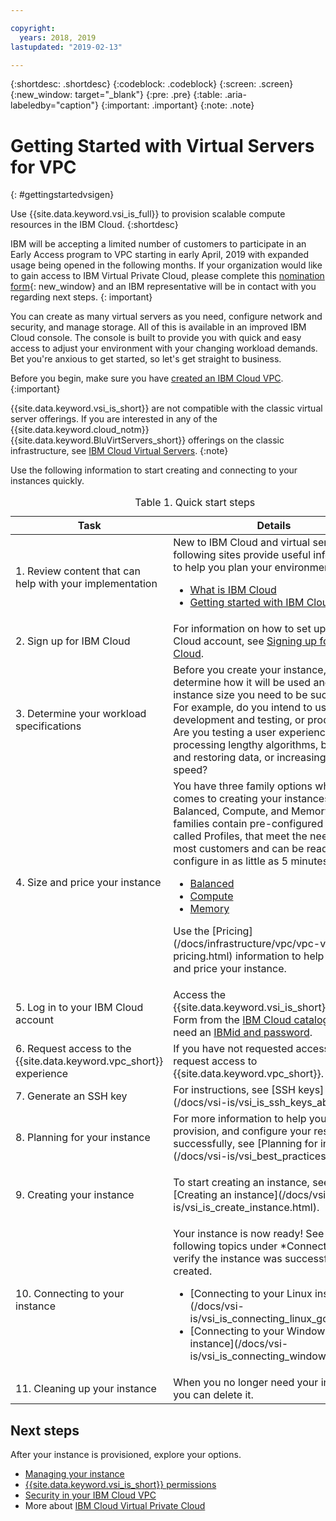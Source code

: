```yaml
---

copyright:
  years: 2018, 2019
lastupdated: "2019-02-13"

---
```


{:shortdesc: .shortdesc}
{:codeblock: .codeblock}
{:screen: .screen}
{:new_window: target="_blank"}
{:pre: .pre}
{:table: .aria-labeledby="caption"}
{:important: .important}
{:note: .note}

# Getting Started with Virtual Servers for VPC
{: #gettingstartedvsigen}

Use {{site.data.keyword.vsi_is_full}} to provision scalable compute resources in the IBM Cloud. 
{:shortdesc}

IBM will be accepting a limited number of customers to participate in an Early Access program to VPC starting in early April, 2019 with expanded usage being opened in the following months. If your organization would like to gain access to IBM Virtual Private Cloud, please complete this [nomination form](https://{DomainName}/vpc){: new_window} and an IBM representative will be in contact with you regarding next steps.
{: important}

You can create as many virtual servers as you need, configure network and security, and manage storage. All of this is available in an improved IBM Cloud console. The console is built to provide you with quick and easy access to adjust your environment with your changing workload demands. Bet you're anxious to get started, so let's get straight to business.

Before you begin, make sure you have [created an IBM Cloud VPC](/docs/infrastructure/vpc/getting-started.html).
{:important}

{{site.data.keyword.vsi_is_short}} are not compatible with the classic virtual server offerings. If you are interested in any of the  {{site.data.keyword.cloud_notm}} {{site.data.keyword.BluVirtServers_short}} offerings on the classic infrastructure, see [IBM Cloud Virtual Servers](/docs/vsi/vsi_index.html#getting-started-tutorial).
{:note}

<p>Use the following information to start creating and connecting to your instances quickly.
<table>
   <CAPTION>Table 1. Quick start steps</CAPTION>
   <THEAD>
   <TR>
   <th>Task</th>
   <th>Details</th>
   </TR>
   </THEAD>
   <TBODY>
   <tr>
   <td>1. Review content that can help with your implementation</td>
   <td>New to IBM Cloud and virtual servers? The following sites provide useful information to help you plan your environment. 
      <ul>
      <li><a href="https://ibm.com/cloud-computing/">What is IBM Cloud</a></li>
      <li><a href="https://ibm.com/cloud/get-started">Getting started with IBM Cloud</a></li>
      <!-- <li><a href="https://www.ibm.com/cloud/virtual-servers">Virtual Servers</a></li> -->
      </ul>
      <!-- (Reviewers: This link will go to VSI for VPC section of marketing page when we have the URL) -->
   </td>
 <tr>
   <td>2. Sign up for IBM Cloud</td>
   <td>For information on how to set up your IBM Cloud account, see <a href="/docs/account?topic=account-signup#signup">Signing up for IBM Cloud</a>.</td>
 <tr>
   <td>3. Determine your workload specifications</td>
   <td>Before you create your instance, determine how it will be used and the instance size you need to be successful. For example, do you intend to use it for development and testing, or production? Are you testing a user experience, processing lengthy algorithms, backing up and restoring data, or increasing latency speed?</td>  
 <tr>
   <td>4. Size and price your instance</td>
   <td>You have three family options when it comes to creating your instances: Balanced, Compute, and Memory. The families contain pre-configured instances, called Profiles, that meet the needs of most customers and can be ready to configure in as little as 5 minutes.  
     <ul>
     <li><a href="/docs/vsi-is?topic=virtual-servers-is-profiles#balanced">Balanced</a></li>
     <li><a href="/docs/vsi-is?topic=virtual-servers-is-profiles#compute">Compute</a></li>
     <li><a href="/docs/vsi-is?topic=virtual-servers-is-profiles#memory">Memory</a></li> 
     </ul>
  <p>Use the [Pricing](/docs/infrastructure/vpc/vpc-vsi-pricing.html) information to help you size and price your instance.</p></td>
 <tr>
   <td>5. Log in to your IBM Cloud account</td>
   <td>Access the {{site.data.keyword.vsi_is_short}} Order Form from the <a href="https://console.bluemix.net/catalog/">IBM Cloud catalog</a>. You will need an <a href="/docs/customer-portal?topic=customer-portal-getting-started#getting-started">IBMid and password</a>.
   </td>
 <tr>
   <td>6. Request access to the {{site.data.keyword.vpc_short}} experience</td>
   <td>If you have not requested access already, request access to {{site.data.keyword.vpc_short}}.</td>
<tr>
<td>7. Generate an SSH key</td>
<td> For instructions, see [SSH keys](/docs/vsi-is/vsi_is_ssh_keys_about.html).</td>
<tr>
<td>8. Planning for your instance</td>
<td> For more information to help you plan for, provision, and configure your resources successfully, see [Planning for instances](/docs/vsi-is/vsi_best_practices.html).</td>
<tr>
<td>9. Creating your instance</td>
<td>
<p>
To start creating an instance, see [Creating an instance](/docs/vsi-is/vsi_is_create_instance.html).
</td>  
<tr>
<td>10. Connecting to your instance</td>
<td>Your instance is now ready! See the following topics under *Connecting* to verify the instance was successfully created.
   <ul>
   <li>[Connecting to your Linux instance](/docs/vsi-is/vsi_is_connecting_linux_gc.html)</li>
   <li>[Connecting to your Windows instance](/docs/vsi-is/vsi_is_connecting_windows_gc.html)</li>
   </ul>
</td>
</td>
<tr>
<td>11. Cleaning up your instance</td>
<td>When you no longer need your instance, you can delete it. </td>
</tr>
</TBODY>
</table>
</p>
  
## Next steps
After your instance is provisioned, explore your options.
* [Managing your instance](/docs/vsi-is/vsi_is_manage_instances.html)
* [{{site.data.keyword.vsi_is_short}} permissions](/docs/infrastructure/vpc/vpc-vsi-permissions.html)
* [Security in your IBM Cloud VPC](/docs/infrastructure/vpc-network?topic=vpc-network-security-in-your-ibm-cloud-vpc#security-in-your-ibm-cloud-vpc)
* More about [IBM Cloud Virtual Private Cloud](/docs/infrastructure/vpc/about-vpc-is.html)
 

